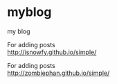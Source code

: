 # myblog
my blog

For adding posts<br/>
<a href="http://isnowfy.github.io/simple/" target="_blank">http://isnowfy.github.io/simple/</a>

For adding posts<br/>
<a href="http://zombiephan.github.io/simple/" target="_blank">http://zombiephan.github.io/simple/</a>
